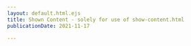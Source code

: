 ```yaml
---
layout: default.html.ejs
title: Shown Content - solely for use of show-content.html
publicationDate: 2021-11-17

---
```


